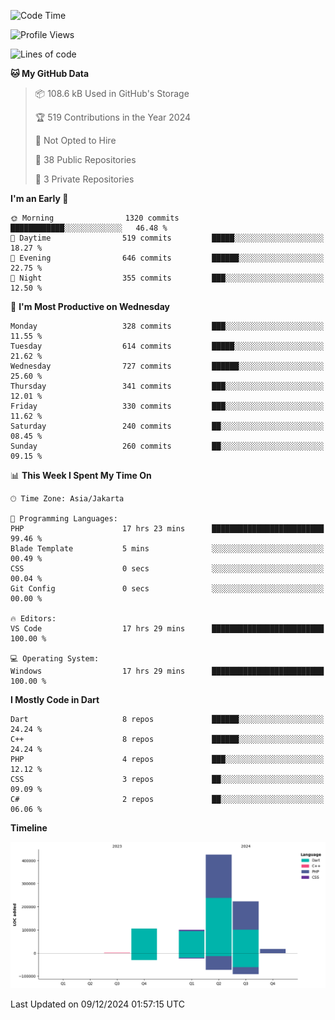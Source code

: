 <!--START_SECTION:waka-->
![Code Time](http://img.shields.io/badge/Code%20Time-320%20hrs%2017%20mins-blue)

![Profile Views](http://img.shields.io/badge/Profile%20Views-0-blue)

![Lines of code](https://img.shields.io/badge/From%20Hello%20World%20I%27ve%20Written-871.7%20thousand%20lines%20of%20code-blue)

**🐱 My GitHub Data** 

> 📦 108.6 kB Used in GitHub's Storage 
 > 
> 🏆 519 Contributions in the Year 2024
 > 
> 🚫 Not Opted to Hire
 > 
> 📜 38 Public Repositories 
 > 
> 🔑 3 Private Repositories 
 > 
**I'm an Early 🐤** 

```text
🌞 Morning                1320 commits        ████████████░░░░░░░░░░░░░   46.48 % 
🌆 Daytime                519 commits         █████░░░░░░░░░░░░░░░░░░░░   18.27 % 
🌃 Evening                646 commits         ██████░░░░░░░░░░░░░░░░░░░   22.75 % 
🌙 Night                  355 commits         ███░░░░░░░░░░░░░░░░░░░░░░   12.50 % 
```
📅 **I'm Most Productive on Wednesday** 

```text
Monday                   328 commits         ███░░░░░░░░░░░░░░░░░░░░░░   11.55 % 
Tuesday                  614 commits         █████░░░░░░░░░░░░░░░░░░░░   21.62 % 
Wednesday                727 commits         ██████░░░░░░░░░░░░░░░░░░░   25.60 % 
Thursday                 341 commits         ███░░░░░░░░░░░░░░░░░░░░░░   12.01 % 
Friday                   330 commits         ███░░░░░░░░░░░░░░░░░░░░░░   11.62 % 
Saturday                 240 commits         ██░░░░░░░░░░░░░░░░░░░░░░░   08.45 % 
Sunday                   260 commits         ██░░░░░░░░░░░░░░░░░░░░░░░   09.15 % 
```


📊 **This Week I Spent My Time On** 

```text
🕑︎ Time Zone: Asia/Jakarta

💬 Programming Languages: 
PHP                      17 hrs 23 mins      █████████████████████████   99.46 % 
Blade Template           5 mins              ░░░░░░░░░░░░░░░░░░░░░░░░░   00.49 % 
CSS                      0 secs              ░░░░░░░░░░░░░░░░░░░░░░░░░   00.04 % 
Git Config               0 secs              ░░░░░░░░░░░░░░░░░░░░░░░░░   00.00 % 

🔥 Editors: 
VS Code                  17 hrs 29 mins      █████████████████████████   100.00 % 

💻 Operating System: 
Windows                  17 hrs 29 mins      █████████████████████████   100.00 % 
```

**I Mostly Code in Dart** 

```text
Dart                     8 repos             ██████░░░░░░░░░░░░░░░░░░░   24.24 % 
C++                      8 repos             ██████░░░░░░░░░░░░░░░░░░░   24.24 % 
PHP                      4 repos             ███░░░░░░░░░░░░░░░░░░░░░░   12.12 % 
CSS                      3 repos             ██░░░░░░░░░░░░░░░░░░░░░░░   09.09 % 
C#                       2 repos             ██░░░░░░░░░░░░░░░░░░░░░░░   06.06 % 
```



**Timeline**

![Lines of Code chart](https://raw.githubusercontent.com/PradiptaAhmad/PradiptaAhmad/main/assets/bar_graph.png)


 Last Updated on 09/12/2024 01:57:15 UTC
<!--END_SECTION:waka-->
